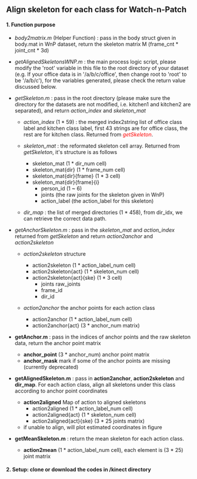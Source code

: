 ## Align skeleton for each class for Watch-n-Patch
#### 1. Function purpose
- *body2matrix.m* (Helper Function) : pass in the body struct given in body.mat in WnP dataset, return the skeleton matrix M (frame_cnt * joint_cnt * 3d)

- *getAlignedSkeletonsWNP.m* : the main process logic script, please modify the 'root' variable in this file to the root directory of your dataset (e.g. If your office data is in '/a/b/c/office', then change root to 'root' to be '/a/b/c'), for the variables generated, please check the return value discussed below.

- *getSkeleton.m* : pass in the root directory (please make sure the directory for the datasets are not modified, i.e. kitchen1 and kitchen2 are separated), and return *action_index* and *skeleton_mat*
  - *action_index* (1 * 59) : the merged index2string list of office class label and kitchen class label, first 43 strings are for office class, the rest are for kitchen class. Returned from <font color=#ff0000>*getSkeleton*</font>.
  - *skeleton_mat* : the reformated skeleton cell array. Returned from *getSkeleton*, it's structure is as follows

    - skeleton_mat          (1 * dir_num cell)
    - skeleton_mat{dir} (1 * frame_num cell)
    - skeleton_mat{dir}{frame} (1 * 3 cell)
    - skeleton_mat{dir}{frame}{i}
      - person_id (1 ~ 6)
      - joints (the raw joints for the skeleton given in WnP)
      - action_label (the action_label for this skeleton)
  - *dir_map* : the list of merged directories (1 * 458), from dir_idx, we can retrieve the correct data path.
- *getAnchorSkeleton.m* : pass in the *skeleton_mat* and *action_index* returned from *getSkeleton* and return *action2anchor* and *action2skeleton*
  - *action2skeleton* structure
    - action2skeleton (1 * action_label_num cell)
    - action2skeleton{act} (1 * skeleton_num cell)
    - action2skeleton{act}{ske} (1 * 3 cell)
      - joints raw_joints
      - frame_id
      - dir_id

  - *action2anchor* the anchor points for each action class
    - action2anchor (1 * action_label_num cell)
    - action2anchor{act} (3 * anchor_num matrix)

- **getAnchor.m** : pass in the indices of anchor points and the raw skeleton data, return the anchor point matrix
  - **anchor_point** (3 * anchor_num) anchor point matrix
  - **anchor_mask** mark if some of the anchor points are missing (currently deprecated)

- **getAlignedSkeleton.m** : pass in **action2anchor**, **action2skeleton** and **dir_map**. For each action class, align all skeletons under this class according to anchor point coordinates
  - **action2aligned** Map of action to aligned skeletons
    - action2aligned (1 * action_label_num cell)
    - action2aligned{act} (1 * skeleton_num cell)
    - action2aligned{act}{ske} (3 * 25 joints matrix)
  - if unable to align, will plot estimated coordinates in figure
- **getMeanSkeleton.m** : return the mean skeleton for each action class.
  - **action2mean** (1 * action_label_num cell), each element is (3 * 25) joint matrix

#### 2. Setup: clone or download the codes in /kinect directory
